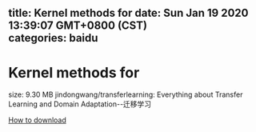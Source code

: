 
title: Kernel methods for
date: Sun Jan 19 2020 13:39:07 GMT+0800 (CST)    
categories: baidu
---

# Kernel methods for
size: 9.30 MB
 jindongwang/transferlearning: Everything about Transfer Learning and Domain Adaptation--迁移学习
 

[How to download](https://bpcam.bemobtrk.com/go/2ceec3aa-1ca2-46d6-b9ff-aaa5c184517c?jno=3000)